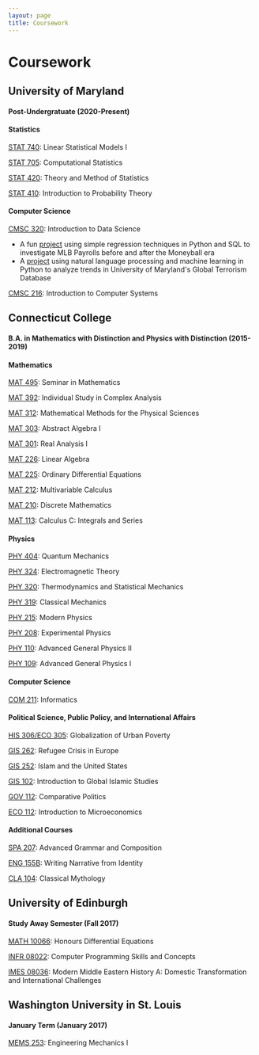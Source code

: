 ```yaml
---
layout: page
title: Coursework
---
```


<h1> Coursework </h1>

<h2> University of Maryland</h2>

<h4> Post-Undergratuate (2020-Present) </h4>

<h4> Statistics </h4>

[STAT 740](https://academiccatalog.umd.edu/graduate/courses/stat/): Linear Statistical Models I

[STAT 705](https://academiccatalog.umd.edu/graduate/courses/stat/): Computational Statistics

[STAT 420](https://www-math.umd.edu/undergraduate/departmental-course-pages/offered-courses/415-stat-420-introduction-to-statistics.html): Theory and Method of Statistics

[STAT 410](https://www-math.umd.edu/undergraduate/departmental-course-pages/offered-courses/414-stat-410-introduction-to-probability-theory.html): Introduction to Probability Theory

<h4> Computer Science </h4>

[CMSC 320](https://cmsc320.github.io/2021/index.html): Introduction to Data Science
- A fun [project](https://tyleraclark.github.io/CMSC320_project_2.html) using simple regression techniques in Python and SQL to investigate MLB Payrolls before and after the Moneyball era
- A [project](https://tyleraclark.github.io/CMSC320_final_project.html) using natural language processing and machine learning in Python to analyze trends in University of Maryland's Global Terrorism Database

[CMSC 216](https://academiccatalog.umd.edu/undergraduate/approved-courses/cmsc/): Introduction to Computer Systems

<h2>Connecticut College</h2>

<h4>B.A. in Mathematics with Distinction and Physics with Distinction (2015-2019)</h4>

<h4>Mathematics</h4>

[MAT 495](http://conncoll.smartcatalogiq.com/2020-2021/Catalog/Courses/MAT-MATHEMATICS/400/MAT-495): Seminar in Mathematics

[MAT 392](http://conncoll.smartcatalogiq.com/2020-2021/Catalog/Courses/MAT-MATHEMATICS/300/MAT-309): Individual Study in Complex Analysis

[MAT 312](http://conncoll.smartcatalogiq.com/2020-2021/Catalog/Courses/MAT-MATHEMATICS/300/MAT-312): Mathematical Methods for the Physical Sciences

[MAT 303](http://conncoll.smartcatalogiq.com/2020-2021/Catalog/Courses/MAT-MATHEMATICS/300/MAT-303): Abstract Algebra I

[MAT 301](http://conncoll.smartcatalogiq.com/2020-2021/Catalog/Courses/MAT-MATHEMATICS/300/MAT-301): Real Analysis I

[MAT 226](http://conncoll.smartcatalogiq.com/2020-2021/Catalog/Courses/MAT-MATHEMATICS/200/MAT-226): Linear Algebra

[MAT 225](http://conncoll.smartcatalogiq.com/2020-2021/Catalog/Courses/MAT-MATHEMATICS/200/MAT-225): Ordinary Differential Equations

[MAT 212](http://conncoll.smartcatalogiq.com/2020-2021/Catalog/Courses/MAT-MATHEMATICS/200/MAT-212): Multivariable Calculus

[MAT 210](http://conncoll.smartcatalogiq.com/2020-2021/Catalog/Courses/MAT-MATHEMATICS/200/MAT-210): Discrete Mathematics

[MAT 113](http://conncoll.smartcatalogiq.com/2020-2021/Catalog/Courses/MAT-MATHEMATICS/100/MAT-113): Calculus C: Integrals and Series

<h4>Physics</h4>

[PHY 404](http://conncoll.smartcatalogiq.com/en/2020-2021/Catalog/Courses/PHY-PHYSICS/400/PHY-404): Quantum Mechanics

[PHY 324](http://conncoll.smartcatalogiq.com/en/2020-2021/Catalog/Courses/PHY-PHYSICS/300/PHY-324): Electromagnetic Theory 

[PHY 320](http://conncoll.smartcatalogiq.com/en/2020-2021/Catalog/Courses/PHY-PHYSICS/300/PHY-320): Thermodynamics and Statistical Mechanics

[PHY 319](http://conncoll.smartcatalogiq.com/en/2020-2021/Catalog/Courses/PHY-PHYSICS/300/PHY-319): Classical Mechanics

[PHY 215](http://conncoll.smartcatalogiq.com/en/2020-2021/Catalog/Courses/PHY-PHYSICS/200/PHY-215): Modern Physics

[PHY 208](http://conncoll.smartcatalogiq.com/en/2020-2021/Catalog/Courses/PHY-PHYSICS/200/PHY-208): Experimental Physics

[PHY 110](http://conncoll.smartcatalogiq.com/en/2020-2021/Catalog/Courses/PHY-PHYSICS/100/PHY-110): Advanced General Physics II

[PHY 109](http://conncoll.smartcatalogiq.com/en/2020-2021/Catalog/Courses/PHY-PHYSICS/100/PHY-109): Advanced General Physics I

<h4>Computer Science</h4>

[COM 211](http://conncoll.smartcatalogiq.com/2020-2021/Catalog/Courses/COM-COMPUTER-SCIENCE/200/COM-211): Informatics

<h4>Political Science, Public Policy, and International Affairs</h4>

[HIS 306/ECO 305](http://conncoll.smartcatalogiq.com/2020-2021/Catalog/Courses/HIS-HISTORY/300/HIS-306): Globalization of Urban Poverty

[GIS 262](http://conncoll.smartcatalogiq.com/2020-2021/Catalog/Courses/GER-GERMAN-STUDIES/200/GER-262): Refugee Crisis in Europe

[GIS 252](http://conncoll.smartcatalogiq.com/2020-2021/Catalog/Courses/ANT-ANTHROPOLOGY/200/ANT-252): Islam and the United States

[GIS 102](http://conncoll.smartcatalogiq.com/2020-2021/Catalog/Courses/GIS-GLOBAL-ISLAMIC-STUDIES/100/GIS-102): Introduction to Global Islamic Studies

[GOV 112](http://conncoll.smartcatalogiq.com/2020-2021/Catalog/Courses/GOV-GOVERNMENT/100/GOV-112): Comparative Politics

[ECO 112](http://conncoll.smartcatalogiq.com/2020-2021/Catalog/Courses/ECO-ECONOMICS/100/ECO-112): Introduction to Microeconomics

<h4>Additional Courses</h4>

[SPA 207](http://conncoll.smartcatalogiq.com/2020-2021/Catalog/Courses/SPA-HISPANIC-STUDIES/200/SPA-207): Advanced Grammar and Composition

[ENG 155B](http://conncoll.smartcatalogiq.com/2020-2021/Catalog/Courses/ENG-ENGLISH/200/ENG-221): Writing Narrative from Identity

[CLA 104](http://conncoll.smartcatalogiq.com/2020-2021/Catalog/Courses/CLA-CLASSICS/100/CLA-104): Classical Mythology

<h2>University of Edinburgh</h2> 

<h4>Study Away Semester (Fall 2017)</h4>

[MATH 10066](http://www.drps.ed.ac.uk/17-18/dpt/cxmath10066.htm): Honours Differential Equations

[INFR 08022](http://www.drps.ed.ac.uk/17-18/dpt/cxinfr08022.htm): Computer Programming Skills and Concepts

[IMES 08036](http://www.drps.ed.ac.uk/17-18/dpt/cximes08036.htm): Modern Middle Eastern History A: Domestic Transformation and International Challenges

<h2>Washington University in St. Louis</h2>

<h4>January Term (January 2017)</h4>

[MEMS 253](https://bulletin.wustl.edu/undergrad/engineering/mechanical-engineering-materials-science/#courses): Engineering Mechanics I